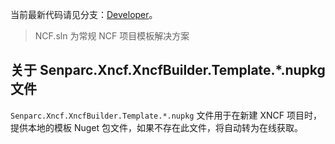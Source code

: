 当前最新代码请见分支：[Developer](https://github.com/NeuCharFramework/NCF/tree/Developer)。

> NCF.sln 为常规 NCF 项目模板解决方案<br>

## 关于 Senparc.Xncf.XncfBuilder.Template.*.nupkg 文件

`Senparc.Xncf.XncfBuilder.Template.*.nupkg` 文件用于在新建 XNCF 项目时，提供本地的模板 Nuget 包文件，如果不存在此文件，将自动转为在线获取。